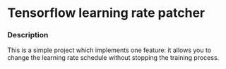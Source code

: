 # Tensorflow learning rate patcher

### Description
This is a simple project which implements one feature: it allows you to 
change the learning rate schedule without stopping the training process.